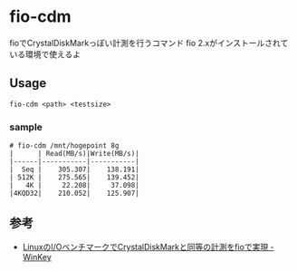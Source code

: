 # fio-cdm
fioでCrystalDiskMarkっぽい計測を行うコマンド
fio 2.xがインストールされている環境で使えるよ

## Usage

```
fio-cdm <path> <testsize>
```

### sample

```
# fio-cdm /mnt/hogepoint 8g
|      | Read(MB/s)|Write(MB/s)|
|------|-----------|-----------|
|  Seq |    305.307|    138.191|
| 512K |    275.565|    139.452|
|   4K |     22.208|     37.098|
|4KQD32|    210.052|    125.907|
```

## 参考
* [LinuxのI/OベンチマークでCrystalDiskMarkと同等の計測をfioで実現 - WinKey](http://www.winkey.jp/article.php/20110310142828679)
